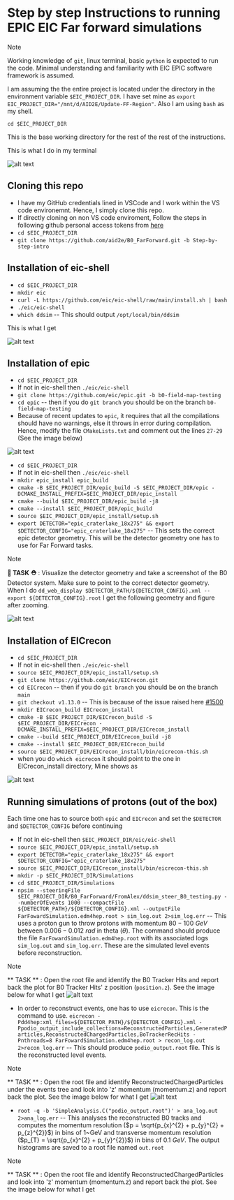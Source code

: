 
# Step by step Instructions to running EPIC EIC Far forward simulations

> [!NOTE]
> Working knowledge of `git`, linux terminal, basic `python` is expected to run the code.
> Minimal understanding and familiarity with EIC EPIC software framework is assumed.

I am assuming the the entire project is located under the directory in the environment variable `$EIC_PROJECT_DIR`. I have set mine as `export EIC_PROJECT_DIR="/mnt/d/AID2E/Update-FF-Region"`. Also I am using `bash` as my shell.

```
cd $EIC_PROJECT_DIR
```

This is the base working directory for the rest of the rest of the instructions. 

This is what I do in my terminal

![alt text](docs/assests/images/base-dir.png)

## Cloning this repo

* I have my GitHub credentials lined in VSCode and I work within the VS code environemnt. Hence, I simply clone this repo. 
* If directly cloning on non VS code enviroment, Follow the steps in following github personal access tokens from [here](https://docs.github.com/en/authentication/keeping-your-account-and-data-secure/managing-your-personal-access-tokens)
* `cd $EIC_PROJECT_DIR`
* `git clone https://github.com/aid2e/B0_FarForward.git -b Step-by-step-intro`

## Installation of eic-shell 

* `cd $EIC_PROJECT_DIR`
* `mkdir eic`
* `curl -L https://github.com/eic/eic-shell/raw/main/install.sh | bash`
* `./eic/eic-shell`
* `which ddsim` -- This should output `/opt/local/bin/ddsim`

This is what I get 

![alt text](docs/assests/images/eic-shell.png)

## Installation of epic

* `cd $EIC_PROJECT_DIR`
* If not in eic-shell then `./eic/eic-shell`
* `git clone https://github.com/eic/epic.git -b b0-field-map-testing`
* `cd epic` -- then if you do `git branch` you should be on the branch `b0-field-map-testing`
* Because of recent updates to `epic`, it requires that all the compilations should have no warnings, else it throws in error during compilation. Hence, modify the file `CMakeLists.txt` and comment out the lines `27-29` (See the image below) 

![alt text](docs/assests/images/cmake-epic.png)

* `cd $EIC_PROJECT_DIR`
* If not in eic-shell then `./eic/eic-shell`
* `mkdir epic_install epic_build`
* `cmake -B $EIC_PROJECT_DIR/epic_build -S $EIC_PROJECT_DIR/epic -DCMAKE_INSTALL_PREFIX=$EIC_PROJECT_DIR/epic_install`
* `cmake --build $EIC_PROJECT_DIR/epic_build -j8`
* `cmake --install $EIC_PROJECT_DIR/epic_build`
* `source $EIC_PROJECT_DIR/epic_install/setup.sh`
* `export DETECTOR="epic_craterlake_18x275" && export $DETECTOR_CONFIG="epic_craterlake_18x275"` -- This sets the correct epic detector geometry. This will be the detector geometry one has to use for Far Forward tasks.

> [!NOTE]
> **👷 TASK ⛑️** : Visualize the detector geometry and take a screenshot of the B0 Detector system. Make sure to point to the correct detector geometry. 
> When I do `dd_web_display $DETECTOR_PATH/${DETECTOR_CONFIG}.xml --export ${DETECTOR_CONFIG}.root` I get the following geometry and figure after zooming.

![alt text](docs/assests/images/B0-detector-system.png)

## Installation of EICrecon

* `cd $EIC_PROJECT_DIR`
* If not in eic-shell then `./eic/eic-shell`
* `source $EIC_PROJECT_DIR/epic_install/setup.sh`
* `git clone https://github.com/eic/EICrecon.git`
* `cd EICrecon` -- then if you do `git branch` you should be on the branch `main`
* `git checkout v1.13.0` -- This is because of the issue raised here [#1500](https://github.com/eic/EICrecon/issues/1500)
* `mkdir EICrecon_build EICrecon_install`
* `cmake -B $EIC_PROJECT_DIR/EICrecon_build -S $EIC_PROJECT_DIR/EICrecon -DCMAKE_INSTALL_PREFIX=$EIC_PROJECT_DIR/EICrecon_install`
* `cmake --build $EIC_PROJECT_DIR/EICrecon_build -j8`
* `cmake --install $EIC_PROJECT_DIR/EICrecon_build`
* `source $EIC_PROJECT_DIR/EICrecon_install/bin/eicrecon-this.sh`
* when you do `which eicrecon` it should point to the one in EICrecon_install directory, Mine shows as 

![alt text](docs/assests/images/eic-recon.png)


## Running simulations of protons (out of the box)

Each time one has to source both `epic` and `EICrecon` and set the `$DETECTOR` and `$DETECTOR_CONFIG` before continuing 

* If not in eic-shell then `$EIC_PROJECT_DIR/eic/eic-shell`
* `source $EIC_PROJECT_DIR/epic_install/setup.sh`
* `export DETECTOR="epic_craterlake_18x275" && export $DETECTOR_CONFIG="epic_craterlake_18x275"`
* `source $EIC_PROJECT_DIR/EICrecon_install/bin/eicrecon-this.sh`
* `mkdir -p $EIC_PROJECT_DIR/Simulations`
* `cd $EIC_PROJECT_DIR/Simulations`
* `npsim --steeringFile $EIC_PROJECT_DIR/B0_FarForward/FromAlex/ddsim_steer_B0_testing.py --numberOfEvents 1000 --compactFile ${DETECTOR_PATH}/${DETECTOR_CONFIG}.xml --outputFile FarFowardSimulation.edm4hep.root > sim_log.out 2>sim_log.err` -- This uses a proton gun to throw protons with momentum $80-100~GeV$ between $0.006 - 0.012~rad$ in theta ($\theta$). The command should produce the file `FarFowardSimulation.edm4hep.root` with its associated logs `sim_log.out` and `sim_log.err`. These are the simulated level events before reconstruction. 
> [!NOTE]
> ** TASK ** : Open the root file and identify the B0 Tracker Hits and report back the plot for B0 Tracker Hits' z position (`position.z`). See the image below for what I get
![alt text](docs/assests/images/B0TrackerHits.png)
* In order to reconstruct events, one has to use `eicrecon`. This is the command to use. `eicrecon -Pdd4hep:xml_files=${DETECTOR_PATH}/${DETECTOR_CONFIG}.xml -Ppodio_output_include_collections=ReconstructedParticles,GeneratedParticles,ReconstructedChargedParticles,BoTrackerRecHits -Pnthreads=8 FarFowardSimulation.edm4hep.root > recon_log.out 2>recon_log.err` -- This should produce `podio_output.root` file. This is the reconstructed level events.
> [!NOTE]
> ** TASK ** : Open the root file and identify ReconstructedChargedParticles under the events tree and look into 'z' momentum (momentum.z) and report back the plot. See the image below for what I get
![alt text](docs/assests/images/ReconstructedChargedParticles.png)
* `root -q -b 'SimpleAnalysis.C("podio_output.root")' > ana_log.out 2>ana_log.err` -- This analyses the reconstructed B0 tracks and computes the momentum resolution ($p = \sqrt{p_{x}^{2} + p_{y}^{2} + p_{z}^{2}}$) in bins of 1~GeV and transverse momentum resolution ($p_{T} = \sqrt{p_{x}^{2} + p_{y}^{2}}$) in bins of $0.1~GeV$. The output histograms are saved to a root file named `out.root`
> [!NOTE]
> ** TASK ** : Open the root file and identify ReconstructedChargedParticles and look into 'z' momentum (momentum.z) and report back the plot. See the image below for what I get



